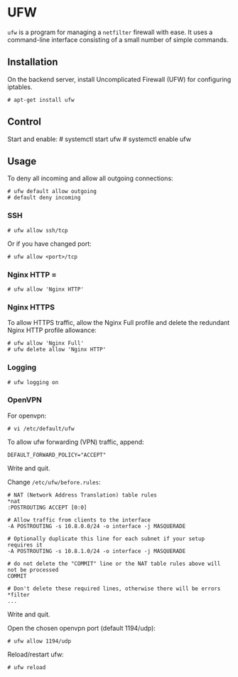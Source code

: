 # UFW

`ufw` is a program for managing a `netfilter` firewall with ease. It uses a command-line interface consisting of a small number of simple commands.

## Installation

On the backend server, install Uncomplicated Firewall (UFW) for configuring iptables. 

    # apt-get install ufw

## Control
Start and enable:
    # systemctl start ufw
    # systemctl enable ufw

## Usage

To deny all incoming and allow all outgoing connections:

    # ufw default allow outgoing
    # default deny incoming

### SSH 

    # ufw allow ssh/tcp

Or if you have changed port:

    # ufw allow <port>/tcp

### Nginx HTTP =

    # ufw allow 'Nginx HTTP'

### Nginx HTTPS 

To allow HTTPS traffic, allow the Nginx Full profile and delete the redundant Nginx HTTP profile allowance:

    # ufw allow 'Nginx Full'
    # ufw delete allow 'Nginx HTTP'

### Logging 

    # ufw logging on

### OpenVPN 

For openvpn:

    # vi /etc/default/ufw

To allow ufw forwarding (VPN) traffic, append: 

    DEFAULT_FORWARD_POLICY="ACCEPT"

Write and quit.

Change `/etc/ufw/before.rules`:

    # NAT (Network Address Translation) table rules
    *nat
    :POSTROUTING ACCEPT [0:0]

    # Allow traffic from clients to the interface
    -A POSTROUTING -s 10.8.0.0/24 -o interface -j MASQUERADE

    # Optionally duplicate this line for each subnet if your setup requires it
    -A POSTROUTING -s 10.8.1.0/24 -o interface -j MASQUERADE

    # do not delete the "COMMIT" line or the NAT table rules above will not be processed
    COMMIT

    # Don't delete these required lines, otherwise there will be errors
    *filter
    ...

Write and quit.

Open the chosen openvpn port (default 1194/udp):

    # ufw allow 1194/udp

Reload/restart ufw:

    # ufw reload

